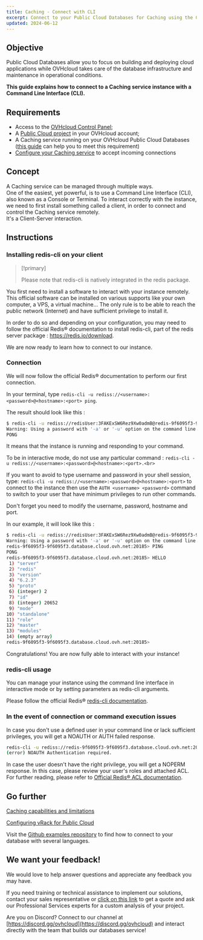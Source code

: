 ```yaml
---
title: Caching - Connect with CLI
excerpt: Connect to your Public Cloud Databases for Caching using the Command Line Interface (CLI)
updated: 2024-06-12
---
```


## Objective

Public Cloud Databases allow you to focus on building and deploying cloud applications while OVHcloud takes care of the database infrastructure and maintenance in operational conditions.

**This guide explains how to connect to a Caching service instance with a Command Line Interface (CLI).**

## Requirements

- Access to the [OVHcloud Control Panel](https://ca.ovh.com/auth/?action=gotomanager&from=https://www.ovh.com/ca/en/&ovhSubsidiary=ca);
- A [Public Cloud project](https://www.ovhcloud.com/en-ca/public-cloud/) in your OVHcloud account;
- A Caching service running on your OVHcloud Public Cloud Databases ([this guide](/pages/public_cloud/public_cloud_databases/databases_01_order_control_panel) can help you to meet this requirement)
- [Configure your Caching service](/pages/public_cloud/public_cloud_databases/redis_08_prepare_for_incoming_connections) to accept incoming connections

## Concept

A Caching service can be managed through multiple ways.<br>
One of the easiest, yet powerful, is to use a Command Line Interface (CLI), also known as a Console or Terminal.
To interact correctly with the instance, we need to first install something called a client, in order to connect and control the Caching service remotely.<br>
It's a Client-Server interaction.

## Instructions

### Installing redis-cli on your client

> [!primary]
>
> Please note that redis-cli is natively integrated in the redis package.
>

You first need to install a software to interact with your instance remotely. This official software can be installed on various supports like your own computer, a VPS, a virtual machine... The only rule is to be able to reach the public network (Internet) and have sufficient privilege to install it.

In order to do so and depending on your configuration, you may need to follow the official Redis® documentation to install redis-cli, part of the redis server package : <https://redis.io/download>.

We are now ready to learn how to connect to our instance.

### Connection

We will now follow the official Redis® documentation to perform our first connection.

In your terminal, type `redis-cli -u rediss://<username>:<password>@<hostname>:<port> ping`.

The result should look like this :

```bash
$ redis-cli -u rediss://redisUser:3FAKExSW6Rez9Xw0admB@redis-9f6095f3-9f6095f3.database.cloud.ovh.net:20185 ping
Warning: Using a password with '-a' or '-u' option on the command line interface may not be safe.
PONG
```
It means that the instance is running and responding to your command.

To be in interactive mode, do not use any particular command :
`redis-cli -u rediss://<username>:<password>@<hostname>:<port>.<br>`

If you want to avoid to type username and password in your shell session, type:
`redis-cli -u rediss://<username>:<password>@<hostname>:<port>`
to connect to the instance then use the `AUTH <username> <password>` command to switch to your user that have minimum privileges to run other commands.

Don't forget you need to modify the username, password, hostname and port.

In our example, it will look like this :
```bash
$ redis-cli -u rediss://redisUser:3FAKExSW6Rez9Xw0admB@redis-9f6095f3-9f6095f3.database.cloud.ovh.net:20185    
Warning: Using a password with '-a' or '-u' option on the command line interface may not be safe.
redis-9f6095f3-9f6095f3.database.cloud.ovh.net:20185> PING
PONG
redis-9f6095f3-9f6095f3.database.cloud.ovh.net:20185> HELLO
 1) "server"
 2) "redis"
 3) "version"
 4) "6.2.3"
 5) "proto"
 6) (integer) 2
 7) "id"
 8) (integer) 20652
 9) "mode"
10) "standalone"
11) "role"
12) "master"
13) "modules"
14) (empty array)
redis-9f6095f3-9f6095f3.database.cloud.ovh.net:20185>
```
Congratulations! You are now fully able to interact with your instance!

### redis-cli usage
You can manage your instance using the command line interface in interactive mode or by setting parameters as redis-cli arguments.

Please follow the official Redis® [redis-cli documentation](https://redis.io/commands).

### In the event of connection or command execution issues
In case you don't use a defined user in your command line or lack sufficient privileges, you will get a NOAUTH or AUTH failed response.

```bash
redis-cli -u rediss://redis-9f6095f3-9f6095f3.database.cloud.ovh.net:20185 ping
(error) NOAUTH Authentication required.
```
In case the user doesn't have the right privilege, you will get a NOPERM response. In this case, please review your user's roles and attached ACL. For further reading, please refer to [Official Redis® ACL documentation](https://redis.io/topics/acl).

## Go further

[Caching capabilities and limitations](/pages/public_cloud/public_cloud_databases/redis_01_capabilities)

[Configuring vRack for Public Cloud](/pages/public_cloud/public_cloud_network_services/getting-started-07-creating-vrack)

Visit the [Github examples repository](https://github.com/ovh/public-cloud-databases-examples/tree/main/databases/) to find how to connect to your database with several languages.

## We want your feedback!

We would love to help answer questions and appreciate any feedback you may have.

If you need training or technical assistance to implement our solutions, contact your sales representative or [click on this link](/links/professional-services) to get a quote and ask our Professional Services experts for a custom analysis of your project.

Are you on Discord? Connect to our channel at [https://discord.gg/ovhcloud](https://discord.gg/ovhcloud) and interact directly with the team that builds our databases service!
